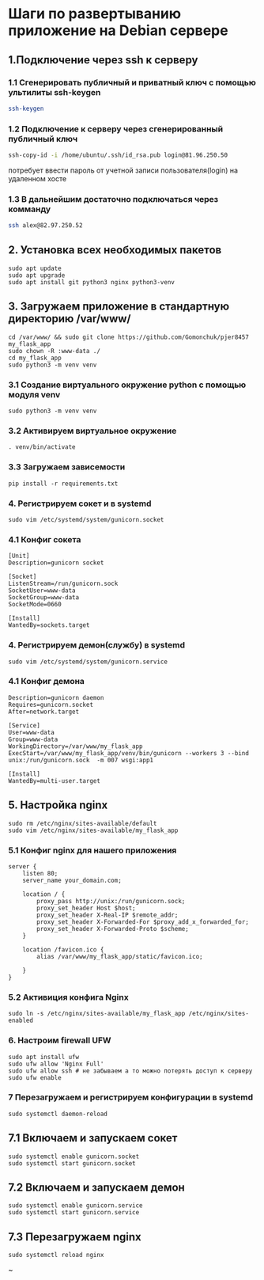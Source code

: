 # Шаги по развертыванию приложение на Debian сервере
## 1.Подключение через ssh к серверу
### 1.1 Сгенерировать публичный и приватный ключ с помощью ультилиты ssh-keygen
```bash
ssh-keygen
```
### 1.2 Подключение к серверу через сгенерированный публичный ключ
```bash
ssh-copy-id -i /home/ubuntu/.ssh/id_rsa.pub login@81.96.250.50
```
потребует ввести пароль от учетной записи пользователя(login) на удаленном хосте
### 1.3 В дальнейшим достаточно подключаться через комманду
```bash
ssh alex@82.97.250.52
```
## 2. Установка всех необходимых пакетов
```
sudo apt update
sudo apt upgrade
sudo apt install git python3 nginx python3-venv 
```
## 3. Загружаем приложение в стандартную директорию /var/www/
```
cd /var/www/ && sudo git clone https://github.com/Gomonchuk/pjer8457 my_flask_app 
sudo chown -R :www-data ./
cd my_flask_app
sudo python3 -m venv venv
```
### 3.1 Создание виртуального окружение python с помощью модуля venv
```
sudo python3 -m venv venv
```
### 3.2 Активируем виртуальное окружение
```
. venv/bin/activate
```
### 3.3 Загружаем зависемости
```
pip install -r requirements.txt
```
### 4. Регистрируем сокет и в systemd
```
sudo vim /etc/systemd/system/gunicorn.socket
```
### 4.1 Конфиг сокета
```
[Unit]
Description=gunicorn socket

[Socket]
ListenStream=/run/gunicorn.sock
SocketUser=www-data
SocketGroup=www-data
SocketMode=0660

[Install]
WantedBy=sockets.target
```
### 4. Регистрируем демон(службу) в systemd
```
sudo vim /etc/systemd/system/gunicorn.service
```
### 4.1 Конфиг демона
```
Description=gunicorn daemon
Requires=gunicorn.socket
After=network.target

[Service]
User=www-data
Group=www-data
WorkingDirectory=/var/www/my_flask_app
ExecStart=/var/www/my_flask_app/venv/bin/gunicorn --workers 3 --bind unix:/run/gunicorn.sock  -m 007 wsgi:app1

[Install]
WantedBy=multi-user.target
```
## 5. Настройка nginx
```
sudo rm /etc/nginx/sites-available/default
sudo vim /etc/nginx/sites-available/my_flask_app
```
### 5.1 Конфиг nginx для нашего приложения
```
server {
    listen 80;
    server_name your_domain.com;

    location / {
        proxy_pass http://unix:/run/gunicorn.sock;
        proxy_set_header Host $host;
        proxy_set_header X-Real-IP $remote_addr;
        proxy_set_header X-Forwarded-For $proxy_add_x_forwarded_for;
        proxy_set_header X-Forwarded-Proto $scheme;
    }

    location /favicon.ico {
        alias /var/www/my_flask_app/static/favicon.ico;

    }
}
```
### 5.2 Активиция конфига Nginx
```
sudo ln -s /etc/nginx/sites-available/my_flask_app /etc/nginx/sites-enabled
```
### 6. Настроим firewall UFW
```
sudo apt install ufw
sudo ufw allow 'Nginx Full'
sudo ufw allow ssh # не забываем а то можно потерять доступ к серверу
sudo ufw enable
```
### 7  Перезагружаем и регистрируем конфигурации в systemd
```
sudo systemctl daemon-reload
```
## 7.1 Включаем и запускаем сокет
```
sudo systemctl enable gunicorn.socket
sudo systemctl start gunicorn.socket
```
## 7.2 Включаем и запускаем демон
```
sudo systemctl enable gunicorn.service
sudo systemctl start gunicorn.service
```
## 7.3 Перезагружаем nginx
```
sudo systemctl reload nginx
```
~                             
